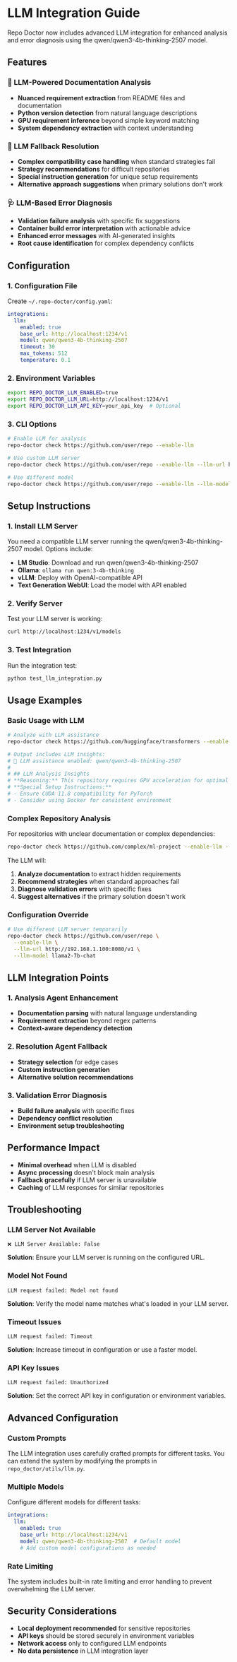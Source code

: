 # LLM Integration Guide

Repo Doctor now includes advanced LLM integration for enhanced analysis and error diagnosis using the qwen/qwen3-4b-thinking-2507 model.

## Features

### 🤖 LLM-Powered Documentation Analysis
- **Nuanced requirement extraction** from README files and documentation
- **Python version detection** from natural language descriptions
- **GPU requirement inference** beyond simple keyword matching
- **System dependency extraction** with context understanding

### 🔧 LLM Fallback Resolution
- **Complex compatibility case handling** when standard strategies fail
- **Strategy recommendations** for difficult repositories
- **Special instruction generation** for unique setup requirements
- **Alternative approach suggestions** when primary solutions don't work

### 🩺 LLM-Based Error Diagnosis
- **Validation failure analysis** with specific fix suggestions
- **Container build error interpretation** with actionable advice
- **Enhanced error messages** with AI-generated insights
- **Root cause identification** for complex dependency conflicts

## Configuration

### 1. Configuration File
Create `~/.repo-doctor/config.yaml`:

```yaml
integrations:
  llm:
    enabled: true
    base_url: http://localhost:1234/v1
    model: qwen/qwen3-4b-thinking-2507
    timeout: 30
    max_tokens: 512
    temperature: 0.1
```

### 2. Environment Variables
```bash
export REPO_DOCTOR_LLM_ENABLED=true
export REPO_DOCTOR_LLM_URL=http://localhost:1234/v1
export REPO_DOCTOR_LLM_API_KEY=your_api_key  # Optional
```

### 3. CLI Options
```bash
# Enable LLM for analysis
repo-doctor check https://github.com/user/repo --enable-llm

# Use custom LLM server
repo-doctor check https://github.com/user/repo --enable-llm --llm-url http://localhost:8080/v1

# Use different model
repo-doctor check https://github.com/user/repo --enable-llm --llm-model custom-model
```

## Setup Instructions

### 1. Install LLM Server
You need a compatible LLM server running the qwen/qwen3-4b-thinking-2507 model. Options include:

- **LM Studio**: Download and run qwen/qwen3-4b-thinking-2507
- **Ollama**: `ollama run qwen:3-4b-thinking`
- **vLLM**: Deploy with OpenAI-compatible API
- **Text Generation WebUI**: Load the model with API enabled

### 2. Verify Server
Test your LLM server is working:
```bash
curl http://localhost:1234/v1/models
```

### 3. Test Integration
Run the integration test:
```bash
python test_llm_integration.py
```

## Usage Examples

### Basic Usage with LLM
```bash
# Analyze with LLM assistance
repo-doctor check https://github.com/huggingface/transformers --enable-llm

# Output includes LLM insights:
# 🤖 LLM assistance enabled: qwen/qwen3-4b-thinking-2507
# 
# ## LLM Analysis Insights
# **Reasoning:** This repository requires GPU acceleration for optimal performance...
# **Special Setup Instructions:**
# - Ensure CUDA 11.8 compatibility for PyTorch
# - Consider using Docker for consistent environment
```

### Complex Repository Analysis
For repositories with unclear documentation or complex dependencies:
```bash
repo-doctor check https://github.com/complex/ml-project --enable-llm --validate
```

The LLM will:
1. **Analyze documentation** to extract hidden requirements
2. **Recommend strategies** when standard approaches fail
3. **Diagnose validation errors** with specific fixes
4. **Suggest alternatives** if the primary solution doesn't work

### Configuration Override
```bash
# Use different LLM server temporarily
repo-doctor check https://github.com/user/repo \
  --enable-llm \
  --llm-url http://192.168.1.100:8080/v1 \
  --llm-model llama2-7b-chat
```

## LLM Integration Points

### 1. Analysis Agent Enhancement
- **Documentation parsing** with natural language understanding
- **Requirement extraction** beyond regex patterns
- **Context-aware dependency detection**

### 2. Resolution Agent Fallback
- **Strategy selection** for edge cases
- **Custom instruction generation**
- **Alternative solution recommendations**

### 3. Validation Error Diagnosis
- **Build failure analysis** with specific fixes
- **Dependency conflict resolution**
- **Environment setup troubleshooting**

## Performance Impact

- **Minimal overhead** when LLM is disabled
- **Async processing** doesn't block main analysis
- **Fallback gracefully** if LLM server is unavailable
- **Caching** of LLM responses for similar repositories

## Troubleshooting

### LLM Server Not Available
```
❌ LLM Server Available: False
```
**Solution**: Ensure your LLM server is running on the configured URL.

### Model Not Found
```
LLM request failed: Model not found
```
**Solution**: Verify the model name matches what's loaded in your LLM server.

### Timeout Issues
```
LLM request failed: Timeout
```
**Solution**: Increase timeout in configuration or use a faster model.

### API Key Issues
```
LLM request failed: Unauthorized
```
**Solution**: Set the correct API key in configuration or environment variables.

## Advanced Configuration

### Custom Prompts
The LLM integration uses carefully crafted prompts for different tasks. You can extend the system by modifying the prompts in `repo_doctor/utils/llm.py`.

### Multiple Models
Configure different models for different tasks:
```yaml
integrations:
  llm:
    enabled: true
    base_url: http://localhost:1234/v1
    model: qwen/qwen3-4b-thinking-2507  # Default model
    # Add custom model configurations as needed
```

### Rate Limiting
The system includes built-in rate limiting and error handling to prevent overwhelming the LLM server.

## Security Considerations

- **Local deployment recommended** for sensitive repositories
- **API keys** should be stored securely in environment variables
- **Network access** only to configured LLM endpoints
- **No data persistence** in LLM integration layer
